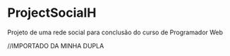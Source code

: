 # ProjectSocialH

Projeto de uma rede social para conclusão do curso de Programador Web

//IMPORTADO DA MINHA DUPLA
